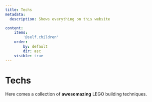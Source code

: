 ```yaml
---
title: Techs
metadata:
  description: Shows everything on this website

content:
    items: 
        '@self.children'
    order:
        by: default
        dir: asc
    visible: true
---
```


# Techs
Here comes a collection of **awesomazing** LEGO building techniques.
